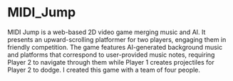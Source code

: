 # MIDI_Jump

MIDI Jump is a web-based 2D video game merging music and AI.  It presents an upward-scrolling platformer for two players, engaging them in friendly competition. The game features AI-generated background music and platforms that correspond to user-provided music notes, requiring Player 2 to navigate through them while Player 1 creates projectiles for Player 2 to dodge. I created this game with a team of four people. 
